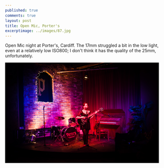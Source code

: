 ```yaml
---
published: true
comments: true
layout: post
title: Open Mic, Porter's
excerptimage: ../images/87.jpg
---
```


Open Mic night at Porter's, Cardiff. The 17mm struggled a bit in the low light, even at a relatively low ISO800; I don't think it has the quality of the 25mm, unfortunately. 

[![Image 87/365	17mm	f/1.8	ISO800	1/125](../images/87.jpg)](https://www.flickr.com/photos/tmadhavan/16382625073/)